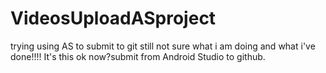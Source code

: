 # VideosUploadASproject
trying using AS to submit to git
still not sure what i am doing and what i've done!!!!
It's this ok now?submit from Android Studio to github.
